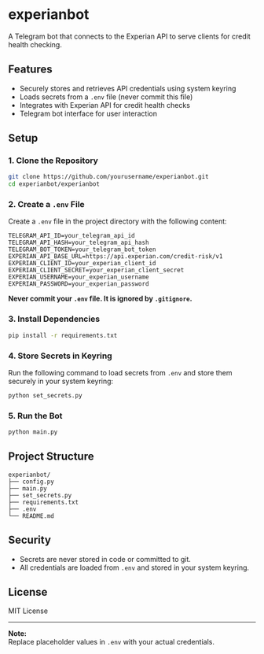 # experianbot

A Telegram bot that connects to the Experian API to serve clients for credit health checking.

## Features

- Securely stores and retrieves API credentials using system keyring
- Loads secrets from a `.env` file (never commit this file)
- Integrates with Experian API for credit health checks
- Telegram bot interface for user interaction

## Setup

### 1. Clone the Repository

```sh
git clone https://github.com/yourusername/experianbot.git
cd experianbot/experianbot
```

### 2. Create a `.env` File

Create a `.env` file in the project directory with the following content:

```
TELEGRAM_API_ID=your_telegram_api_id
TELEGRAM_API_HASH=your_telegram_api_hash
TELEGRAM_BOT_TOKEN=your_telegram_bot_token
EXPERIAN_API_BASE_URL=https://api.experian.com/credit-risk/v1
EXPERIAN_CLIENT_ID=your_experian_client_id
EXPERIAN_CLIENT_SECRET=your_experian_client_secret
EXPERIAN_USERNAME=your_experian_username
EXPERIAN_PASSWORD=your_experian_password
```

**Never commit your `.env` file. It is ignored by `.gitignore`.**

### 3. Install Dependencies

```sh
pip install -r requirements.txt
```

### 4. Store Secrets in Keyring

Run the following command to load secrets from `.env` and store them securely in your system keyring:

```sh
python set_secrets.py
```

### 5. Run the Bot

```sh
python main.py
```

## Project Structure

```
experianbot/
├── config.py
├── main.py
├── set_secrets.py
├── requirements.txt
├── .env
└── README.md
```

## Security

- Secrets are never stored in code or committed to git.
- All credentials are loaded from `.env` and stored in your system keyring.

## License

MIT License

---

**Note:**  
Replace placeholder values in `.env` with your actual credentials.
